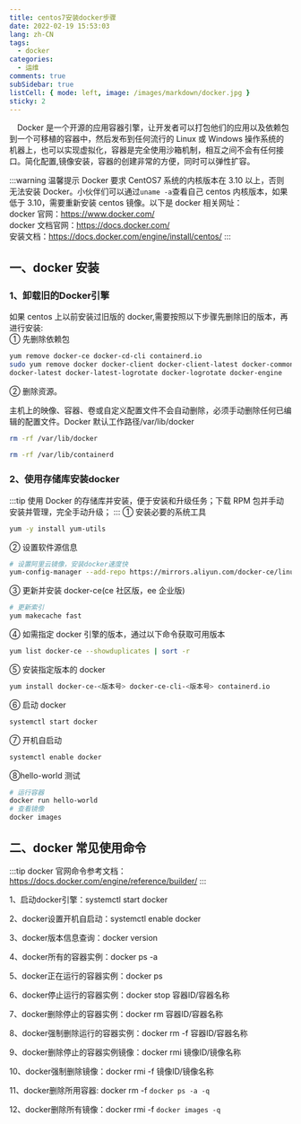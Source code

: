 ```yaml
---
title: centos7安装docker步骤
date: 2022-02-19 15:53:03
lang: zh-CN
tags:
  - docker
categories:
  - 运维
comments: true
subSidebar: true
listCell: { mode: left, image: /images/markdown/docker.jpg }
sticky: 2
---
```


&emsp;Docker 是一个开源的应用容器引擎，让开发者可以打包他们的应用以及依赖包到一个可移植的容器中，然后发布到任何流行的 Linux 或 Windows 操作系统的机器上，也可以实现虚拟化，容器是完全使用沙箱机制，相互之间不会有任何接口。简化配置,镜像安装，容器的创建非常的方便，同时可以弹性扩容。

<!-- more -->

:::warning 温馨提示
Docker 要求 CentOS7 系统的内核版本在 3.10 以上，否则无法安装 Docker。小伙伴们可以通过`uname -a`查看自己 centos 内核版本，如果低于 3.10，需要重新安装 centos 镜像。以下是 docker 相关网址：<br/>docker 官网：<https://www.docker.com/><br/>docker 文档官网：<https://docs.docker.com/><br/>安装文档：<https://docs.docker.com/engine/install/centos/>
:::

## 一、docker 安装

### 1、卸载旧的Docker引擎

如果 centos 上以前安装过旧版的 docker,需要按照以下步骤先删除旧的版本，再进行安装:<br/>
① 先删除依赖包

```bash
yum remove docker-ce docker-cd-cli containerd.io
sudo yum remove docker docker-client docker-client-latest docker-common\
docker-latest docker-latest-logrotate docker-logrotate docker-engine
```

② 删除资源。

主机上的映像、容器、卷或自定义配置文件不会自动删除，必须手动删除任何已编辑的配置文件。Docker 默认工作路径/var/lib/docker

```bash
rm -rf /var/lib/docker

rm -rf /var/lib/containerd
```

### 2、使用存储库安装docker

:::tip
使用 Docker 的存储库并安装，便于安装和升级任务；下载 RPM 包并手动安装并管理，完全手动升级；
:::
① 安装必要的系统工具

```bash
yum -y install yum-utils
```

② 设置软件源信息

```bash
# 设置阿里云镜像，安装docker速度快
yum-config-manager --add-repo https://mirrors.aliyun.com/docker-ce/linux/centos/docker-ce.repo
```

③ 更新并安装 docker-ce(ce 社区版，ee 企业版)

```bash
# 更新索引
yum makecache fast
```

④ 如需指定 docker 引擎的版本，通过以下命令获取可用版本

```bash
yum list docker-ce --showduplicates | sort -r
```

⑤ 安装指定版本的 docker

```bash
yum install docker-ce-<版本号> docker-ce-cli-<版本号> containerd.io
```

⑥ 启动 docker

```bash
systemctl start docker
```

⑦ 开机自启动

```bash
systemctl enable docker
```

⑧hello-world 测试

```bash
# 运行容器
docker run hello-world
# 查看镜像
docker images

```

## 二、docker 常见使用命令

:::tip
docker 官网命令参考文档：<https://docs.docker.com/engine/reference/builder/>
:::

1、启动docker引擎：systemctl start docker

2、docker设置开机自启动：systemctl enable docker

3、docker版本信息查询：docker version

4、docker所有的容器实例：docker ps -a

5、docker正在运行的容器实例：docker ps

6、docker停止运行的容器实例：docker stop 容器ID/容器名称

7、docker删除停止的容器实例：docker rm 容器ID/容器名称

8、docker强制删除运行的容器实例：docker rm -f 容器ID/容器名称

9、docker删除停止的容器实例镜像：docker rmi 镜像ID/镜像名称

10、docker强制删除镜像：docker rmi -f 镜像ID/镜像名称

11、docker删除所用容器: docker rm -f `docker ps -a -q`

12、docker删除所有镜像：docker rmi -f `docker images -q`

<Reward/>
